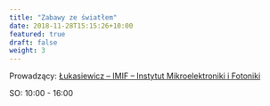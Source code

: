 ```yaml
---
title: "Zabawy ze światłem"
date: 2018-11-28T15:15:26+10:00
featured: true
draft: false
weight: 3
---
```


Prowadzący: [Łukasiewicz – IMIF – Instytut Mikroelektroniki i Fotoniki](https://imif.lukasiewicz.gov.pl/)

SO: 10:00 - 16:00